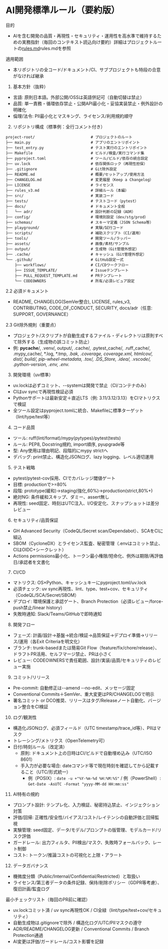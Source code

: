 # AI開発標準ルール（要約版）

目的
- AIを含む開発の品質・再現性・セキュリティ・運用性を高水準で維持するための実務指針（毎回のコンテキスト読込向け要約）詳細はプロジェクトルートの[rules.md](./rules.md)rules.mdを参照

適用範囲
- 本リポジトリの全コード/ドキュメント/CI、サブプロジェクトも特段の合意がなければ継承

1. 基本方針（抜粋）
- 言語: 原則日本語。外部公開/OSSは英語併記可（自動切替は禁止）
- 品質: 単一責務・循環依存禁止・公開API最小化・妥協実装禁止・例外設計の明確化
- 倫理/法令: PII最小化とマスキング、ライセンス/利用規約順守

2. リポジトリ構成（標準例：全行コメント付き）
```
project-root/                         # プロジェクトのルート
├── main.py                           # アプリのエントリポイント
├── test_entry.py                     # テスト実行のエントリポイント
├── Makefile                          # ビルド/検査/実行コマンド集
├── pyproject.toml                    # ツール/ビルド/依存の統合設定
├── uv.lock                           # 依存関係ロック（再現性担保）
├── .gitignore                        # Git除外設定
├── README.md                         # 概要/セットアップ/使用方法
├── CHANGELOG.md                      # 変更履歴（Keep a Changelog）
├── LICENSE                           # ライセンス
├── rules_v3.md                       # 詳細ルール（本編）
├── src/                              # 実装コード
├── tests/                            # テストコード（pytest）
├── docs/                             # ドキュメント全般
│   └── adr/                          # 設計判断の記録（ADR）
├── config/                           # 環境別設定（dev/stg/prod）
├── schemas/                          # スキーマ定義（JSON Schema等）
├── playground/                       # 実験/試行コード
├── scripts/                          # 補助スクリプト（CI/運用）
├── tools/                            # 開発ツール/ラッパー
├── assets/                           # 画像/素材/サンプル
├── output/                           # 生成物（Git管理外想定）
├── .cache/                           # キャッシュ（Git管理外想定）
└── .github/                          # GitHub設定一式
    ├── workflows/                    # CI/CDワークフロー
    ├── ISSUE_TEMPLATE/               # Issueテンプレート
    ├── PULL_REQUEST_TEMPLATE.md      # PRテンプレート
    └── CODEOWNERS                    # 所有/必須レビュア設定
```

2.2 必須ドキュメント
- README, CHANGELOG(SemVer整合), LICENSE, rules_v3, CONTRIBUTING, CODE_OF_CONDUCT, SECURITY, docs/adr（任意: SUPPORT, GOVERNANCE）

2.3 Git除外規則（重要点）
- プロジェクト/スクリプトが自動生成するファイル・ディレクトリは原則すべて除外する（生成物の誤コミット防止）
- 例: __pycache__/, .venv/, output/, .cache/, .pytest_cache/, .ruff_cache/, .mypy_cache/, *.log, *.tmp, *.bak, .coverage, coverage.xml, htmlcov/, dist/, build/, pip-wheel-metadata, .tox/, .DS_Store, .idea/, .vscode/, .python-version, .env, .env.*

3. 開発環境（uv標準）
- uv.lockは必ずコミット、--systemは開発で禁止（CI/コンテナのみ）
- CIはuv syncで再現性検証必須
- Pythonサポートは最新安定＋直近LTS（例: 3.11/3.12/3.13）をCIマトリクスで検証
- 全ツール設定はpyproject.tomlに統合、Makefileに標準ターゲット（lint/type/test等）

4. コード品質
- ツール: ruff(lint/format)/mypy(pytypes)/pytest(tests)
- ルール: PEP8, Docstring規約, import順序, pyupgrade等
- 型: Any使用は理由明記、段階的にmypy strictへ
- デバッグ: print禁止、構造化JSONログ、lazy logging、レベル適切運用

5. テスト戦略
- pytest/pytest-cov採用、CIでカバレッジ閾値ゲート
- 目標: productionで>=80%
- 段階: prototype(緩和)→staging(強化,60%)→production(strict,80%+)
- 絶対NG: 条件緩和スキップ、ダミー、assert無し
- 再現性: seed固定、時刻はUTC注入、I/O安定化、スナップショットは差分レビュー

6. セキュリティ/品質保証
- GH Advanced Security（CodeQL/Secret scan/Dependabot）、SCAをCIに組込
- SBOM（CycloneDX）とライセンス監査、秘密管理（.envはコミット禁止、CIはOIDC+シークレット）
- Actions permissions最小化、トークン最小権限/短命化、例外は期限/再評価日/承認者を文書化

7. CI/CD
- マトリクス: OS×Python、キャッシュキーにpyproject.toml/uv.lock
- 必須チェック: uv sync再現性、lint、type、test+cov、セキュリティ（CodeQL/SCA/Secret/SBOM）
- デプロイ: 環境保護と承認ゲート、Branch Protection（必須レビュー/force-push禁止/linear history）
- 失敗時通知: Slack/Teams/GitHubで即時通知

8. 開発フロー
- フェーズ: 計画/設計→基盤→統合/検証→品質保証→デプロイ準備→リリース/運用（各Exit Criteriaを明文化）
- ブランチ: trunk-basedまたは簡易Git Flow（feature/fix/chore/release）、ドラフトPR活用、セルフマージ禁止、PRは小さく
- レビュー: CODEOWNERSで責任範囲、設計/実装/品質/セキュリティのレビュー実施

9. コミット/リリース
- Pre-commit: 自動修正は--amend --no-edit、メッセージ固定
- Conventional Commits＋SemVer、重大変更はPR/CHANGELOGで明示
- 署名コミット or DCO推奨、リリースはタグ/Releaseノート自動化、バージョン整合をCI検証

10. ログ/観測性
- 構造化JSONログ、必須フィールド（UTC timestamp/trace_id等）、PIIはマスク
- トレーシング/メトリクス（OpenTelemetry可）
- 日付/時刻ルール（改定済）
  - 原則: ドキュメント上の日時はCI/ビルドで自動埋め込み（UTC/ISO 8601）
  - 手入力が必要な場合: dateコマンド等で現在時刻を確認してから記載すること（UTC/形式統一）
    - 例（POSIX）: `date -u +"%Y-%m-%d %H:%M:%S"` / 例（PowerShell）: `Get-Date -AsUTC -Format "yyyy-MM-dd HH:mm:ss"`

11. AI特有の規約
- プロンプト設計: テンプレ化、入力検証、秘密持込禁止、インジェクション対策
- 評価/回帰: 正確性/安全性/バイアス/コスト/レイテンシの自動評価と回帰監視
- 実験管理: seed固定、データ/モデル/プロンプトの版管理、モデルカード/リスク評価
- ガードレール: 出力フィルタ、PII検出/マスク、失敗時フォールバック、レート制御
- コスト: トークン/推論コストの可視化と上限・アラート

12. データガバナンス
- 機微度分類（Public/Internal/Confidential/Restricted）と取扱い
- ライセンス/第三者データの条件記録、保持/削除ポリシー（GDPR等考慮）、復旧計画/監査ログ

最小チェックリスト（毎回のPR前に確認）
- uv.lockコミット済 / uv sync再現性OK / CI全緑（lint/type/test+cov/セキュリティ）
- 自動生成物は.gitignoreで除外 / 構造化ログ/UTC/PIIマスクの遵守
- ADR/README/CHANGELOG更新 / Conventional Commits / Branch Protection通過
- AI変更は評価/ガードレール/コスト影響を記録